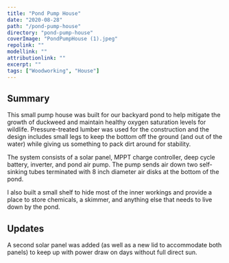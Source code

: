 ```yaml
---
title: "Pond Pump House"
date: "2020-08-28"
path: "/pond-pump-house"
directory: "pond-pump-house"
coverImage: "PondPumpHouse (1).jpeg"
repolink: ""
modellink: ""
attributionlink: ""
excerpt: ""
tags: ["Woodworking", "House"]
---
```


## Summary

This small pump house was built for our backyard pond to help mitigate the growth of duckweed and maintain healthy oxygen saturation levels for wildlife. Pressure-treated lumber was used for the construction and the design includes small legs to keep the bottom off the ground (and out of the water) while giving us something to pack dirt around for stability.

The system consists of a solar panel, MPPT charge controller, deep cycle battery, inverter, and pond air pump. The pump sends air down two self-sinking tubes terminated with 8 inch diameter air disks at the bottom of the pond.

I also built a small shelf to hide most of the inner workings and provide a place to store chemicals, a skimmer, and anything else that needs to live down by the pond.

## Updates

A second solar panel was added (as well as a new lid to accommodate both panels) to keep up with power draw on days without full direct sun.
